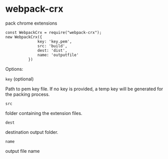# webpack-crx
pack chrome extensions

````
const WebpackCrx = require("webpack-crx");
new WebpackCrx({
              key: 'key.pem',
              src: 'build',
              dest: 'dist',
              name: 'outputfile'
          })
````

Options:

 `key` (optional)
 
  Path to pem key file. If no key is provided, a temp key will be generated for the packing process.
  
 `src`

  folder containing the extension files.
        
 `dest`
    
  destination output folder.
  
 `name`
 
  output file name

